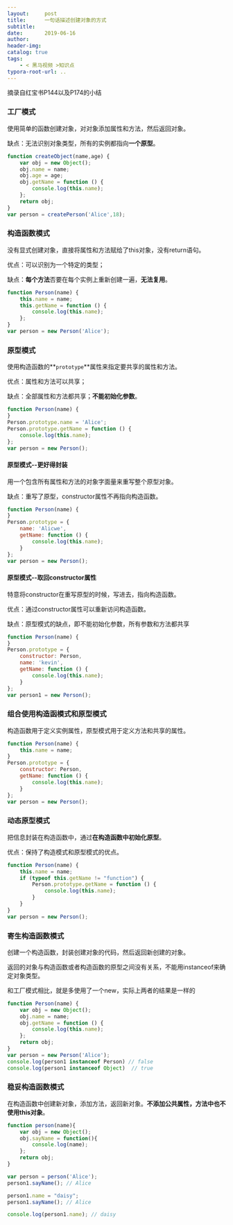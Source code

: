 ```yaml
---
layout:     post
title:      一句话描述创建对象的方式
subtitle:  
date:       2019-06-16
author:     
header-img: 
catalog: true
tags:
    - < 黑马视频 >知识点
typora-root-url: ..
---
```


摘录自红宝书P144以及P174的小结

### 工厂模式

使用简单的函数创建对象，对对象添加属性和方法，然后返回对象。

缺点：无法识别对象类型，所有的实例都指向**一个原型**。

```javascript
function createObject(name,age) {
    var obj = new Object();
    obj.name = name;
    obj.age = age;
    obj.getName = function () {
        console.log(this.name);
    };
    return obj;
}
var person = createPerson('Alice',18);
```

### 构造函数模式

没有显式创建对象，直接将属性和方法赋给了this对象，没有return语句。

优点：可以识别为一个特定的类型；

缺点：**每个方法**否要在每个实例上重新创建一遍，**无法复用**。

```javascript
function Person(name) {
    this.name = name;
    this.getName = function () {
        console.log(this.name);
    };
}
var person = new Person('Alice');
```

### 原型模式

使用构造函数的**`prototype`**属性来指定要共享的属性和方法。

优点：属性和方法可以共享；

缺点：全部属性和方法都共享；**不能初始化参数**。

```javascript
function Person(name) {
}
Person.prototype.name = 'Alice';
Person.prototype.getName = function () {
    console.log(this.name);
};
var person = new Person();
```

####  原型模式--更好得封装

用一个包含所有属性和方法的对象字面量来重写整个原型对象。

 缺点：重写了原型，constructor属性不再指向构造函数。

```javascript
function Person(name) {
}
Person.prototype = {
    name: 'Alicwe',
    getName: function () {
        console.log(this.name);
    }
};
var person = new Person();
```

#### 原型模式--取回constructor属性

特意将constructor在重写原型的时候，写进去，指向构造函数。

优点：通过constructor属性可以重新访问构造函数。

缺点：原型模式的缺点，即不能初始化参数，所有参数和方法都共享

```javascript
function Person(name) {
}
Person.prototype = {
    constructor: Person,
    name: 'kevin',
    getName: function () {
        console.log(this.name);
    }
};
var person1 = new Person();
```

### 组合使用构造函模式和原型模式

构造函数用于定义实例属性，原型模式用于定义方法和共享的属性。

```javascript
function Person(name) {
    this.name = name;
}
Person.prototype = {
    constructor: Person,
    getName: function () {
        console.log(this.name);
    }
};
var person = new Person();
```

###  动态原型模式

把信息封装在构造函数中，通过**在构造函数中初始化原型**。

优点：保持了构造模式和原型模式的优点。

```javascript
function Person(name) {
    this.name = name;
    if (typeof this.getName != "function") {
        Person.prototype.getName = function () {
            console.log(this.name);
        }
    }
}
var person = new Person();
```

### 寄生构造函数模式

创建一个构造函数，封装创建对象的代码，然后返回新创建的对象。

返回的对象与构造函数或者构造函数的原型之间没有关系，不能用instanceof来确定对象类型。

和工厂模式相比，就是多使用了一个new，实际上两者的结果是一样的

```javascript
function Person(name) {
    var obj = new Object();
    obj.name = name;
    obj.getName = function () {
        console.log(this.name);
    };
    return obj;
}
var person = new Person('Alice');
console.log(person1 instanceof Person) // false
console.log(person1 instanceof Object)  // true
```

###  稳妥构造函数模式

在构造函数中创建新对象，添加方法，返回新对象。**不添加公共属性，方法中也不使用this对象**。

```javascript
function person(name){
    var obj = new Object();
    obj.sayName = function(){
        console.log(name);
    };
    return obj;
}

var person = person('Alice');
person1.sayName(); // Alice

person1.name = "daisy";
person1.sayName(); // Alice

console.log(person1.name); // daisy
```



